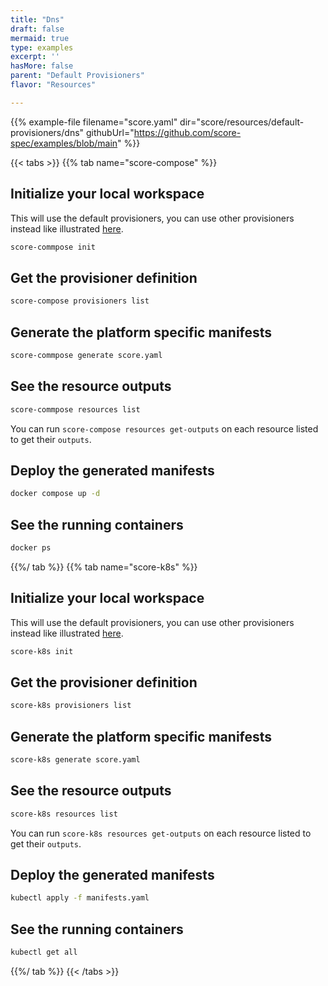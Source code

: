 ```yaml
---
title: "Dns"
draft: false
mermaid: true
type: examples
excerpt: ''
hasMore: false
parent: "Default Provisioners"
flavor: "Resources"

---
```


{{% example-file filename="score.yaml" dir="score/resources/default-provisioners/dns" githubUrl="https://github.com/score-spec/examples/blob/main" %}}

{{< tabs >}}
{{% tab name="score-compose" %}}

## Initialize your local workspace

This will use the default provisioners, you can use other provisioners instead like illustrated [here](https://github.dev/score-spec/community-provisioners).

```bash
score-commpose init
```

## Get the provisioner definition

```bash
score-compose provisioners list
```

## Generate the platform specific manifests

```bash
score-commpose generate score.yaml
```

## See the resource outputs

```bash
score-commpose resources list
```

You can run `score-compose resources get-outputs` on each resource listed to get their `outputs`.

## Deploy the generated manifests

```bash
docker compose up -d
```

## See the running containers

```bash
docker ps
```

{{%/ tab %}}
{{% tab name="score-k8s" %}}

## Initialize your local workspace

This will use the default provisioners, you can use other provisioners instead like illustrated [here](https://github.dev/score-spec/community-provisioners).

```bash
score-k8s init
```

## Get the provisioner definition

```bash
score-k8s provisioners list
```

## Generate the platform specific manifests

```bash
score-k8s generate score.yaml
```

## See the resource outputs

```bash
score-k8s resources list
```

You can run `score-k8s resources get-outputs` on each resource listed to get their `outputs`.

## Deploy the generated manifests

```bash
kubectl apply -f manifests.yaml
```

## See the running containers

```bash
kubectl get all
```

{{%/ tab %}}
{{< /tabs >}}
